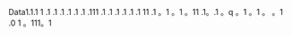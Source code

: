 Data1.1.1
1
.1
.1
.1
.1
.1
.1
.111
.1
.1
.1
.1
.1
.1
11
.1
。1
。1
。11
.1。.1
。q
。1
。1
。
。1
.0
1
。111。1
